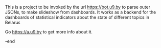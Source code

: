 This is a project to be invoked by the url https://bot.u9.by to parse outer JSONs, to make slideshow from dashboards. It works as a backend for the dashboards of statistical indicators about the state of different topics in Belarus

Go https://a.u9.by to get more info about it.

-end